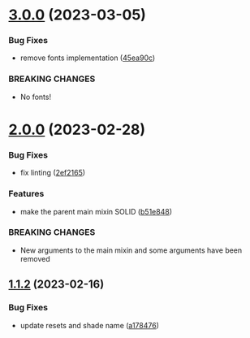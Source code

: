 # [3.0.0](https://github.com/Mellow254/Mellow-CSS/compare/v2.0.0...v3.0.0) (2023-03-05)


### Bug Fixes

* remove fonts implementation ([45ea90c](https://github.com/Mellow254/Mellow-CSS/commit/45ea90cb8e514473220284e6df637c4b1b9f3efd))


### BREAKING CHANGES

* No fonts!

# [2.0.0](https://github.com/Mellow254/Mellow-CSS/compare/v1.1.2...v2.0.0) (2023-02-28)


### Bug Fixes

* fix linting ([2ef2165](https://github.com/Mellow254/Mellow-CSS/commit/2ef2165eb6eb9ceea3efee3ede86162cf1ebd3d2))


### Features

* make the parent main mixin SOLID ([b51e848](https://github.com/Mellow254/Mellow-CSS/commit/b51e848f625842c016e97346e75ef8b5dc5d3b0c))


### BREAKING CHANGES

* New arguments to the main mixin and some arguments have been removed

## [1.1.2](https://github.com/Mellow254/Mellow-CSS/compare/v1.1.1...v1.1.2) (2023-02-16)


### Bug Fixes

* update resets and shade name ([a178476](https://github.com/Mellow254/Mellow-CSS/commit/a178476b0ba24c9e92cd416feb60a7bda5ffc640))
